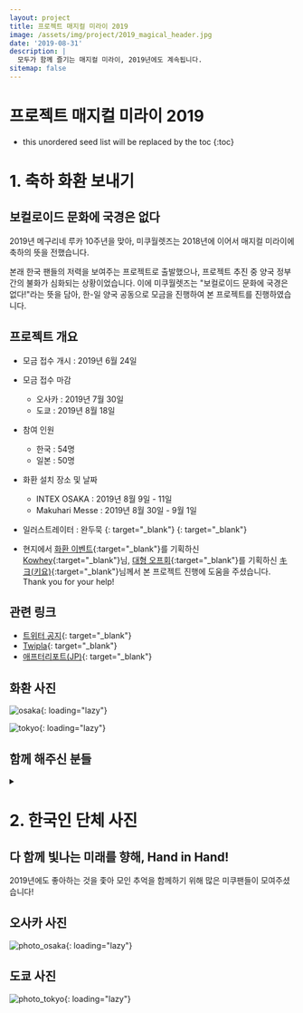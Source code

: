 ```yaml
---
layout: project
title: 프로젝트 매지컬 미라이 2019
image: /assets/img/project/2019_magical_header.jpg
date: '2019-08-31'
description: |
  모두가 함께 즐기는 매지컬 미라이, 2019년에도 계속됩니다.
sitemap: false
---
```


# 프로젝트 매지컬 미라이 2019

* this unordered seed list will be replaced by the toc
{:toc}


# 1. 축하 화환 보내기
<h2>보컬로이드 문화에 국경은 없다</h2>
2019년 메구리네 루카 10주년을 맞아, 미쿠월렛즈는 2018년에 이어서 매지컬 미라이에 축하의 뜻을 전했습니다.

본래 한국 팬들의 저력을 보여주는 프로젝트로 출발했으나, 프로젝트 추진 중 양국 정부간의 불화가 심화되는 상황이었습니다. 이에 미쿠월렛즈는 "보컬로이드 문화에 국경은 없다!"라는 뜻을 담아, 한-일 양국 공동으로 모금을 진행하여 본 프로젝트를 진행하였습니다.

## 프로젝트 개요
- 모금 접수 개시 : 2019년 6월 24일
- 모금 접수 마감
  - 오사카 : 2019년 7월 30일
  - 도쿄 : 2019년 8월 18일
- 참여 인원
  - 한국 : 54명
  - 일본 : 50명
- 화환 설치 장소 및 날짜
  - INTEX OSAKA : 2019년 8월 9일 - 11일
  - Makuhari Messe : 2019년 8월 30일 - 9월 1일
  
- 일러스트레이터 : 완두묵 [<i class="fab fa-twitter" style="color: #1DA1F2;"></i>](https://twitter.com/wandu_mook){: target="_blank"} [<i class="icon-pixiv"></i>](https://www.pixiv.net/users/35653933){: target="_blank"}

- 현지에서 [화환 이벤트](https://twipla.jp/events/336506){:target="_blank"}를 기획하신 [Kowhey](https://twitter.com/kowhey_mhotaku){:target="_blank"}님, [대형 오프회](http://tsunagarumirai.com/){:target="_blank"}를 기획하신 [キヨ(키요)](https://twitter.com/kiyo3555){:target="_blank"}님께서 본 프로젝트 진행에 도움을 주셨습니다. Thank you for your help!


## 관련 링크
* [트위터 공지](https://twitter.com/MikuWallets/status/1153968090889084929){: target="_blank"}
* [Twipla](https://twipla.jp/events/397585){: target="_blank"}
* [애프터리포트(JP)](https://twitter.com/izuku39S2/status/1170619640331956224){: target="_blank"}


## 화환 사진
![osaka](/assets/img/project/2019_flower_osaka.jpg){: loading="lazy"}

![tokyo](/assets/img/project/2019_flower_tokyo.jpg){: loading="lazy"}

## 함께 해주신 분들
<details>
<summary data-closed="펼치기" data-open="접기"></summary>
<!-- 스타일 적용시 div 래핑 -->
<div markdown="1" style="padding: 15px 0">

![namepanel](/assets/img/project/2019_flower_name.jpg){: loading="lazy"}

</div>
</details>

# 2. 한국인 단체 사진
<h2>다 함께 빛나는 미래를 향해, Hand in Hand!</h2>

2019년에도 좋아하는 것을 좇아 모인 추억을 함께하기 위해 많은 미쿠팬들이 모여주셨습니다!

## 오사카 사진
![photo_osaka](/assets/img/project/2019_mm2019_photo_osaka.jpg){: loading="lazy"}

## 도쿄 사진
![photo_tokyo](/assets/img/project/2019_mm2019_photo_tokyo.jpg){: loading="lazy"}